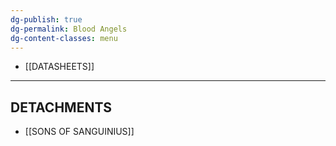 ```yaml
---
dg-publish: true
dg-permalink: Blood Angels
dg-content-classes: menu
---
```

- [[DATASHEETS]]

***

## DETACHMENTS

- [[SONS OF SANGUINIUS]]